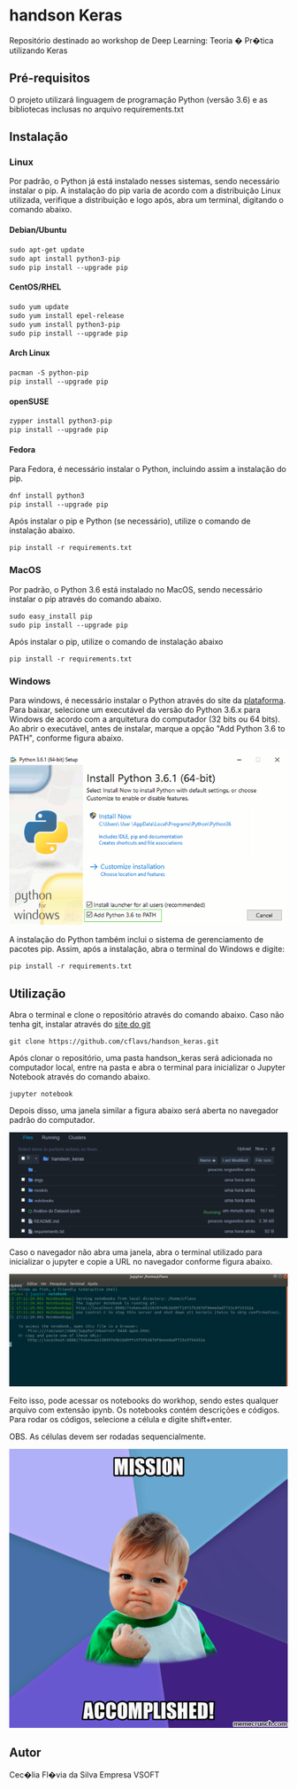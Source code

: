 # handson Keras
Repositório destinado ao workshop de Deep Learning: Teoria � Pr�tica utilizando Keras


## Pré-requisitos

O projeto utilizará linguagem de programação Python (versão 3.6) e as bibliotecas inclusas no arquivo requirements.txt

## Instalação

### Linux

Por padrão, o Python já está instalado nesses sistemas, sendo necessário instalar o pip. A instalação do pip varia de acordo com a distribuição Linux utilizada, verifique a distribuição e logo após, abra um terminal, digitando o comando abaixo.

#### Debian/Ubuntu

```
sudo apt-get update
sudo apt install python3-pip
sudo pip install --upgrade pip
```
#### CentOS/RHEL

```
sudo yum update
sudo yum install epel-release
sudo yum install python3-pip
sudo pip install --upgrade pip
```

#### Arch Linux
```
pacman -S python-pip
pip install --upgrade pip
```

#### openSUSE
```
zypper install python3-pip
pip install --upgrade pip	
```

#### Fedora

Para Fedora, é necessário instalar o Python, incluindo assim a instalação do pip.

```
dnf install python3
pip install --upgrade pip
```

Após instalar o pip e Python (se necessário), utilize o comando de instalação abaixo.

```
pip install -r requirements.txt
```

### MacOS

Por padrão, o Python 3.6 está instalado no MacOS, sendo necessário instalar o pip através do comando abaixo.

```
sudo easy_install pip
sudo pip install --upgrade pip
```

Após instalar o pip, utilize o comando de instalação abaixo

```
pip install -r requirements.txt
```

### Windows

Para windows, é necessário instalar o Python através do site da [plataforma](https://www.python.org/downloads/windows/). Para baixar, selecione um executável da versão do Python 3.6.x para Windows de acordo com a arquitetura do computador (32 bits ou 64 bits). Ao abrir o executável, antes de instalar, marque a opção "Add Python 3.6 to PATH", conforme figura abaixo.

![alt-text](imgs/python-installation-options.png)  

A instalação do Python também inclui o sistema de gerenciamento de pacotes pip. Assim, após a instalação, abra o terminal do Windows e digite:

```
pip install -r requirements.txt
```

## Utilização

Abra o terminal e clone o repositório através do comando abaixo. Caso não tenha git, instalar através do [site do git](https://git-scm.com/)

```
git clone https://github.com/cflavs/handson_keras.git
```

Após clonar o repositório, uma pasta handson_keras será adicionada no computador local, entre na pasta e abra o terminal para inicializar o Jupyter Notebook através do comando abaixo.

```
jupyter notebook
```

Depois disso, uma janela similar a figura abaixo será aberta no navegador padrão do computador. 

![alt-text](imgs/jupyter.png)

Caso o navegador não abra uma janela, abra o terminal utilizado para inicializar o jupyter e copie a URL no navegador conforme figura abaixo.

![alt-text](imgs/jupyter-local-host.png)

Feito isso, pode acessar os notebooks do workhop, sendo estes qualquer arquivo com extensão ipynb. Os notebooks contém descrições e códigos. Para rodar os códigos, selecione a célula e digite shift+enter. 

OBS. As células devem ser rodadas sequencialmente.

![alt-text](imgs/end.gif)

## Autor

Cec�lia Fl�via da Silva
Empresa VSOFT 
